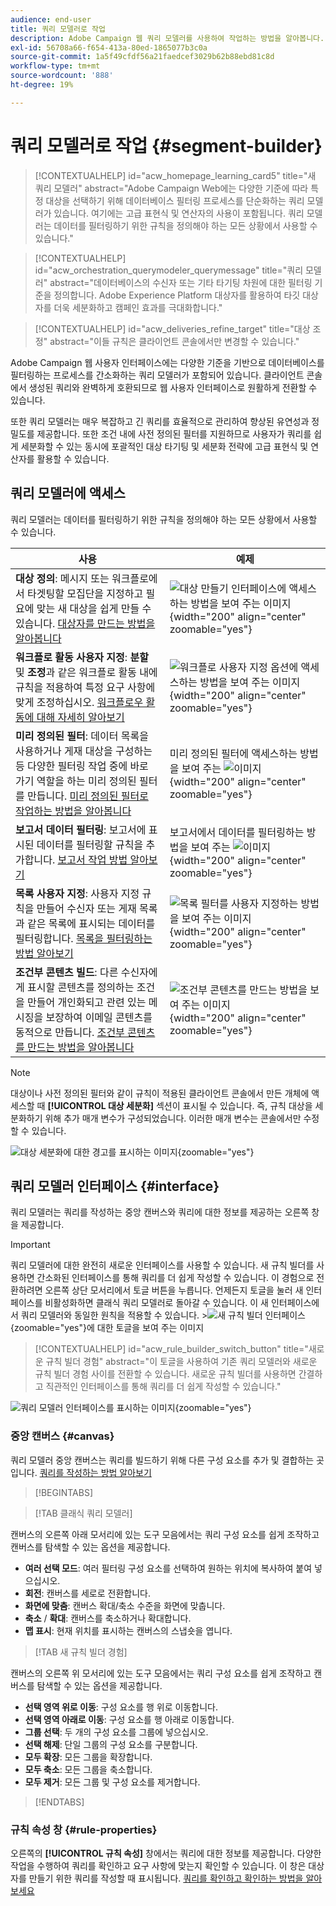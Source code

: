 ```yaml
---
audience: end-user
title: 쿼리 모델러로 작업
description: Adobe Campaign 웹 쿼리 모델러를 사용하여 작업하는 방법을 알아봅니다.
exl-id: 56708a66-f654-413a-80ed-1865077b3c0a
source-git-commit: 1a5f49cfdf56a21faedcef3029b62b88ebd81c8d
workflow-type: tm+mt
source-wordcount: '888'
ht-degree: 19%

---
```


# 쿼리 모델러로 작업 {#segment-builder}

>[!CONTEXTUALHELP]
>id="acw_homepage_learning_card5"
>title="새 쿼리 모델러"
>abstract="Adobe Campaign Web에는 다양한 기준에 따라 특정 대상을 선택하기 위해 데이터베이스 필터링 프로세스를 단순화하는 쿼리 모델러가 있습니다. 여기에는 고급 표현식 및 연산자의 사용이 포함됩니다. 쿼리 모델러는 데이터를 필터링하기 위한 규칙을 정의해야 하는 모든 상황에서 사용할 수 있습니다."

>[!CONTEXTUALHELP]
>id="acw_orchestration_querymodeler_querymessage"
>title="쿼리 모델러"
>abstract="데이터베이스의 수신자 또는 기타 타기팅 차원에 대한 필터링 기준을 정의합니다. Adobe Experience Platform 대상자를 활용하여 타깃 대상자를 더욱 세분화하고 캠페인 효과를 극대화합니다."

>[!CONTEXTUALHELP]
>id="acw_deliveries_refine_target"
>title="대상 조정"
>abstract="이들 규칙은 클라이언트 콘솔에서만 변경할 수 있습니다."

Adobe Campaign 웹 사용자 인터페이스에는 다양한 기준을 기반으로 데이터베이스를 필터링하는 프로세스를 간소화하는 쿼리 모델러가 포함되어 있습니다. 클라이언트 콘솔에서 생성된 쿼리와 완벽하게 호환되므로 웹 사용자 인터페이스로 원활하게 전환할 수 있습니다.

또한 쿼리 모델러는 매우 복잡하고 긴 쿼리를 효율적으로 관리하여 향상된 유연성과 정밀도를 제공합니다. 또한 조건 내에 사전 정의된 필터를 지원하므로 사용자가 쿼리를 쉽게 세분화할 수 있는 동시에 포괄적인 대상 타기팅 및 세분화 전략에 고급 표현식 및 연산자를 활용할 수 있습니다.

## 쿼리 모델러에 액세스

쿼리 모델러는 데이터를 필터링하기 위한 규칙을 정의해야 하는 모든 상황에서 사용할 수 있습니다.

| 사용 | 예제 |
|  ---  |  ---  |
| **대상 정의**: 메시지 또는 워크플로에서 타겟팅할 모집단을 지정하고 필요에 맞는 새 대상을 쉽게 만들 수 있습니다. [대상자를 만드는 방법을 알아봅니다](../audience/one-time-audience.md) | ![대상 만들기 인터페이스에 액세스하는 방법을 보여 주는 이미지](assets/access-audience.png){width="200" align="center" zoomable="yes"} |
| **워크플로 활동 사용자 지정**: **분할** 및 **조정**&#x200B;과 같은 워크플로 활동 내에 규칙을 적용하여 특정 요구 사항에 맞게 조정하십시오. [워크플로우 활동에 대해 자세히 알아보기](../workflows/activities/about-activities.md) | ![워크플로 사용자 지정 옵션에 액세스하는 방법을 보여 주는 이미지](assets/access-workflow.png){width="200" align="center" zoomable="yes"} |
| **미리 정의된 필터**: 데이터 목록을 사용하거나 게재 대상을 구성하는 등 다양한 필터링 작업 중에 바로 가기 역할을 하는 미리 정의된 필터를 만듭니다. [미리 정의된 필터로 작업하는 방법을 알아봅니다](../get-started/predefined-filters.md) | 미리 정의된 필터에 액세스하는 방법을 보여 주는 ![이미지](assets/access-predefined-filter.png){width="200" align="center" zoomable="yes"} |
| **보고서 데이터 필터링**: 보고서에 표시된 데이터를 필터링할 규칙을 추가합니다. [보고서 작업 방법 알아보기](../reporting/gs-reports.md) | 보고서에서 데이터를 필터링하는 방법을 보여 주는 ![이미지](assets/access-reports.png){width="200" align="center" zoomable="yes"} |
| **목록 사용자 지정**: 사용자 지정 규칙을 만들어 수신자 또는 게재 목록과 같은 목록에 표시되는 데이터를 필터링합니다. [목록을 필터링하는 방법 알아보기](../get-started/list-filters.md#list-built-in-filters) | ![목록 필터를 사용자 지정하는 방법을 보여 주는 이미지](assets/access-lists.png){width="200" align="center" zoomable="yes"} |
| **조건부 콘텐츠 빌드**: 다른 수신자에게 표시할 콘텐츠를 정의하는 조건을 만들어 개인화되고 관련 있는 메시징을 보장하여 이메일 콘텐츠를 동적으로 만듭니다. [조건부 콘텐츠를 만드는 방법을 알아봅니다](../personalization/conditions.md) | ![조건부 콘텐츠를 만드는 방법을 보여 주는 이미지](assets/conditional-content.png){width="200" align="center" zoomable="yes"} |

>[!NOTE]
>
>대상이나 사전 정의된 필터와 같이 규칙이 적용된 클라이언트 콘솔에서 만든 개체에 액세스할 때 **[!UICONTROL 대상 세분화]** 섹션이 표시될 수 있습니다. 즉, 규칙 대상을 세분화하기 위해 추가 매개 변수가 구성되었습니다. 이러한 매개 변수는 콘솔에서만 수정할 수 있습니다.
>
>![대상 세분화에 대한 경고를 표시하는 이미지](assets/target-warning.png){zoomable="yes"}

## 쿼리 모델러 인터페이스 {#interface}

쿼리 모델러는 쿼리를 작성하는 중앙 캔버스와 쿼리에 대한 정보를 제공하는 오른쪽 창을 제공합니다.

>[!IMPORTANT]
>
>쿼리 모델러에 대한 완전히 새로운 인터페이스를 사용할 수 있습니다. 새 규칙 빌더를 사용하면 간소화된 인터페이스를 통해 쿼리를 더 쉽게 작성할 수 있습니다. 이 경험으로 전환하려면 오른쪽 상단 모서리에서 토글 버튼을 누릅니다. 언제든지 토글을 눌러 새 인터페이스를 비활성화하면 클래식 쿼리 모델러로 돌아갈 수 있습니다. 이 새 인터페이스에서 쿼리 모델러와 동일한 원칙을 적용할 수 있습니다.
>&#x200B;>![새 규칙 빌더 인터페이스](assets/query-modeler-toggle.png){zoomable="yes"}에 대한 토글을 보여 주는 이미지


>[!CONTEXTUALHELP]
>id="acw_rule_builder_switch_button"
>title="새로운 규칙 빌더 경험"
>abstract="이 토글을 사용하여 기존 쿼리 모델러와 새로운 규칙 빌더 경험 사이를 전환할 수 있습니다. 새로운 규칙 빌더를 사용하면 간결하고 직관적인 인터페이스를 통해 쿼리를 더 쉽게 작성할 수 있습니다."

![쿼리 모델러 인터페이스를 표시하는 이미지](assets/query-interface.png){zoomable="yes"}

### 중앙 캔버스 {#canvas}

쿼리 모델러 중앙 캔버스는 쿼리를 빌드하기 위해 다른 구성 요소를 추가 및 결합하는 곳입니다. [쿼리를 작성하는 방법 알아보기](build-query.md)

>[!BEGINTABS]

>[!TAB 클래식 쿼리 모델러]

캔버스의 오른쪽 아래 모서리에 있는 도구 모음에서는 쿼리 구성 요소를 쉽게 조작하고 캔버스를 탐색할 수 있는 옵션을 제공합니다.

* **여러 선택 모드**: 여러 필터링 구성 요소를 선택하여 원하는 위치에 복사하여 붙여 넣으십시오.
* **회전**: 캔버스를 세로로 전환합니다.
* **화면에 맞춤**: 캔버스 확대/축소 수준을 화면에 맞춥니다.
* **축소** / **확대**: 캔버스를 축소하거나 확대합니다.
* **맵 표시**: 현재 위치를 표시하는 캔버스의 스냅숏을 엽니다.

>[!TAB 새 규칙 빌더 경험]

캔버스의 오른쪽 위 모서리에 있는 도구 모음에서는 쿼리 구성 요소를 쉽게 조작하고 캔버스를 탐색할 수 있는 옵션을 제공합니다.

* **선택 영역 위로 이동**: 구성 요소를 행 위로 이동합니다.
* **선택 영역 아래로 이동**: 구성 요소를 행 아래로 이동합니다.
* **그룹 선택**: 두 개의 구성 요소를 그룹에 넣으십시오.
* **선택 해제**: 단일 그룹의 구성 요소를 구분합니다.
* **모두 확장**: 모든 그룹을 확장합니다.
* **모두 축소**: 모든 그룹을 축소합니다.
* **모두 제거**: 모든 그룹 및 구성 요소를 제거합니다.

>[!ENDTABS]

### 규칙 속성 창 {#rule-properties}

오른쪽의 **[!UICONTROL 규칙 속성]** 창에서는 쿼리에 대한 정보를 제공합니다. 다양한 작업을 수행하여 쿼리를 확인하고 요구 사항에 맞는지 확인할 수 있습니다. 이 창은 대상자를 만들기 위한 쿼리를 작성할 때 표시됩니다. [쿼리를 확인하고 확인하는 방법을 알아보세요](build-query.md#check-and-validate-your-query)
